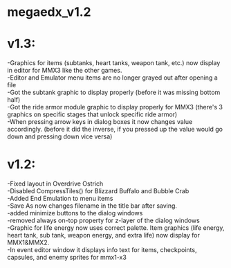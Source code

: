 # megaedx_v1.2
# v1.3:
-Graphics for items (subtanks, heart tanks, weapon tank, etc.) now display in editor for MMX3 like the other games.  
-Editor and Emulator menu items are no longer grayed out after opening a file  
-Got the subtank graphic to display properly (before it was missing bottom half)  
-Got the ride armor module graphic to display properly for MMX3 (there's 3 graphics on specific stages that unlock specific ride armor)  
-When pressing arrow keys in dialog boxes it now changes value accordingly. (before it did the inverse, if you pressed up the value would go down and pressing down vice versa)  

# v1.2:
-Fixed layout in Overdrive Ostrich  
-Disabled CompressTiles() for Blizzard Buffalo and Bubble Crab  
-Added End Emulation to menu items  
-Save As now changes filename in the title bar after saving.  
-added minimize buttons to the dialog windows  
-removed always on-top property for z-layer of the dialog windows  
-Graphic for life energy now uses correct palette. Item graphics (life energy, heart tank, sub tank, weapon energy, and extra life) now display for MMX1&MMX2.  
-In event editor window it displays info text for items, checkpoints, capsules, and enemy sprites for mmx1-x3  
